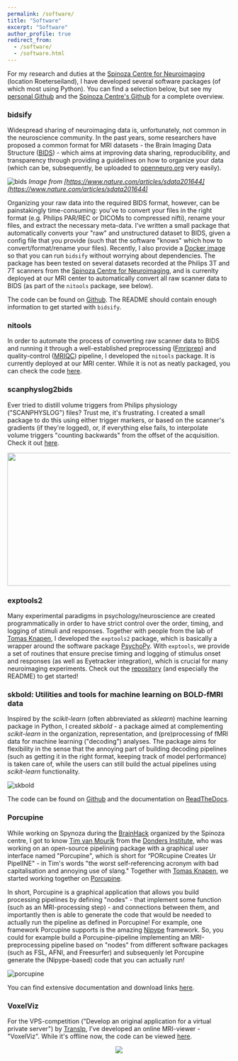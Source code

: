 ```yaml
---
permalink: /software/
title: "Software"
excerpt: "Software"
author_profile: true
redirect_from: 
  - /software/
  - /software.html
---
```


For my research and duties at the [Spinoza Centre for Neuroimaging](https://www.spinozacentre.nl/) (location Roeterseiland), I have developed several software packages (of which most using Python). You can find a selection below, but see my [personal Github](https://github.com/lukassnoek) and the [Spinoza Centre's Github](https://github.com/orgs/NILAB-UvA) for a complete overview.

### bidsify
Widespread sharing of neuroimaging data is, unfortunately, not common in the
neuroscience community. In the past years, some researchers have proposed a common format for MRI datasets - the Brain Imaging Data Structure ([BIDS](http://bids.neuroimaging.io/)) - which aims at improving data sharing, reproducibility, and transparency through providing a guidelines on how to organize your data (which can be, subsequently, be uploaded to [openneuro.org](https://openneuro.org/) very easily).

![bids](https://media.springernature.com/full/springer-static/image/art%3A10.1038%2Fsdata.2016.44/MediaObjects/41597_2016_Article_BFsdata201644_Fig1_HTML.jpg?as=webp)
*Image from [https://www.nature.com/articles/sdata201644](https://www.nature.com/articles/sdata201644)*

Organizing your raw data into the required BIDS format, however, can be painstakingly time-consuming: you've to convert your files in the right format (e.g. Philips PAR/REC or DICOMs to compressed nifti), rename your files, and extract the necessary meta-data. I've written a small package that automatically converts your "raw" and unstructured dataset to BIDS, given a config file that you provide (such that the software "knows" which how to convert/format/rename your files). Recently, I also provide a [Docker image](https://hub.docker.com/r/lukassnoek/bidsify) so that you can run `bidsify` without worrying about dependencies. The package has been tested on several datasets recorded at the Philips 3T and 7T scanners from the [Spinoza Centre for Neuroimaging](https://www.spinozacentre.nl/), and is currenlty deployed at our MRI center to automatically convert all raw scanner data to BIDS (as part of the `nitools` package, see below).

The code can be found on [Github](https://github.com/NILAB-UvA/bidsify). The README should contain enough information to get started with `bidsify`.

### nitools
In order to automate the process of converting raw scanner data to BIDS and running it through a well-established preprocessing ([Fmriprep](https://fmriprep.readthedocs.io/)) and quality-control ([MRIQC](https://mriqc.readthedocs.io/)) pipeline, I developed the `nitools` package. It is currently deployed at our MRI center. While it is not as neatly packaged, you can check the code [here](https://github.com/NILAB-UvA/nitools).

### scanphyslog2bids
Ever tried to distill volume triggers from Philips physiology ("SCANPHYSLOG") files? Trust me, it's frustrating. I created a small package to do this using either trigger markers, or based on the scanner's gradients (if they're logged), or, if everything else fails, to interpolate volume triggers "counting backwards" from the offset of the acquisition. Check it out [here](https://github.com/lukassnoek/scanphyslog2bids).

<p align="center">
  <img src="/img/sub-xxxx_task-emorecognition_acq-seq_recording-respcardiac_physio_alignment.png" width="1000" height="300">
</p>

### exptools2
Many experimental paradigms in psychology/neuroscience are created programmatically in order to have strict control over the order, timing, and logging of stimuli and responses. Together with people from the lab of [Tomas Knapen](https://tknapen.github.io/), I developed the `exptools2` package, which is basically a wrapper around the software package [PsychoPy](https://www.psychopy.org/). With `exptools`, we provide a set of routines that ensure precise timing and logging of stimulus onset and responses (as well as Eyetracker integration), which is crucial for many neuroimaging experiments. Check out the [repository](https://github.com/VU-Cog-Sci/exptools2) (and especially the README) to get started!

### skbold: Utilities and tools for machine learning on BOLD-fMRI data
Inspired by the *scikit-learn* (often abbreviated as *sklearn*) machine learning package in Python, I created *skbold* - a package aimed at complementing *scikit-learn* in the organization, representation, and (pre)processing of fMRI data for machine learning ("decoding") analyses.
The package aims for flexibility in the sense that the annoying part of building decoding pipelines (such as getting it in the right format, keeping track of model performance) is taken care of, while the users can still build the actual pipelines using *scikit-learn* functionality.

![skbold](img/scope.png)

The code can be found on [Github](https://github.com/lukassnoek/skbold) and the
documentation on [ReadTheDocs](https://skbold.readthedocs.io).

### Porcupine
While working on Spynoza during the [BrainHack](https://piloubazin.github.io/amsterdam-brainhack2017/) organized by the Spinoza centre, I got to know [Tim van Mourik](http://www.ru.nl/english/people/mourik-t-van/) from the [Donders Institute](http://www.ru.nl/donders/), who was working on an open-source pipelining package with a graphical user interface named "Porcupine", which is short for “PORcupine Creates Ur PipelINE" - in Tim's words "the worst self-referencing acronym with bad capitalisation and annoying use of slang." Together with [Tomas Knapen](https://tknapen.github.io/), we started working together on [Porcupine](https://timvanmourik.github.io/Porcupine). 

In short, Porcupine is a graphical application that allows you build processing pipelines by defining "nodes" - that implement some function (such as an MRI-processing step) - and connections between them, and importantly then is able to generate the code that would be needed to actually run the pipeline as defined in Porcupine! For example, one framework Porcupine supports is the amazing [Nipype](http://nipype.readthedocs.io/en/latest/) framework. So, you could for example build a Porcupine-pipeline implementing an MRI-preprocessing pipeline based on "nodes" from different software packages (such as FSL, AFNI, and Freesurfer) and subsequenly let Porcupine generate the (Nipype-based) code that you can actually run!

![porcupine](img/porcupine_screenshot_nodes_only.png)

You can find extensive documentation and download links [here](https://timvanmourik.github.io/Porcupine).

### VoxelViz
For the VPS-competition ("Develop an original application for a virtual private server")
by [TransIp](https://www.transip.nl/), I've developed an online MRI-viewer - "VoxelViz". While it's offline now, the code can be viewed [here](https://github.com/lukassnoek/VoxelViz).

<p align="center">
  <img src="https://raw.githubusercontent.com/lukassnoek/VoxelViz/master/img/model.gif">
</p>
